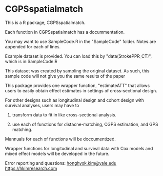 # CGPSspatialmatch
This is a R package, CGPSspatialmatch.

Each function in CGPSspatialmatch has a docummentation.

You may want to use SampleCode.R in the "SampleCode" folder. Notes are appended for each of lines.

Example dataset is provided. You can load this by "data(StrokePPR_CT)", which is in SampleCode.R

This dataset was created by sampling the original dataset. As such, this sample code will not give you the same results of the paper


This package provides one wrapper function, "estimateATT" that allows users to easily obtain effect estimates in settings of cross-sectional design.


For other designs such as longitudinal design and cohort design with survival analyses, users may have to 

1) transform data to fit in like cross-sectional analysis.

2) use each of functions for distacne-matching, CGPS estimation, and GPS matching.


Mannuals for each of functions will be doccumentized.

Wrapper functions for longitudinal and survival data with Cox models and mixed effect models will be developed in the future.

Error reporting and questions: 
honghyok.kim@yale.edu
https://hkimresearch.com


